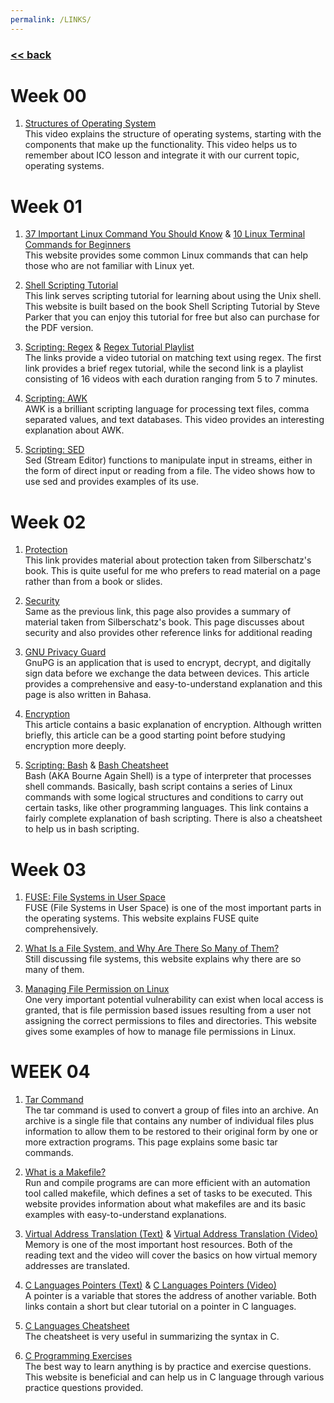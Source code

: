 ```yaml
---
permalink: /LINKS/
---
```


### [<< back](../)

# Week 00
1. [Structures of Operating System](https://www.youtube.com/watch?v=XXPBl20J22w&ab_channel=NesoAcademy) <br>
This video explains the structure of operating systems, starting with the components that make up the functionality. This video helps us to remember about ICO lesson and integrate it with our current topic, operating systems.

# Week 01
1. [37 Important Linux Command You Should Know](https://www.howtogeek.com/412055/37-important-linux-commands-you-should-know/) & [10 Linux Terminal Commands for Beginners](https://www.youtube.com/watch?v=CpTfQ-q6MPU&ab_channel=GaryExplains) <br>
This website provides some common Linux commands that can help those who are not familiar with Linux yet.

2. [Shell Scripting Tutorial](https://www.shellscript.sh/) <br>
This link serves scripting tutorial for learning about using the Unix shell. This website is built based on the book Shell Scripting Tutorial by Steve Parker that you can enjoy this tutorial for free but also can purchase for the PDF version.

3. [Scripting: Regex](https://www.youtube.com/watch?v=sa-TUpSx1JA&ab_channel=CoreySchafer) & [Regex Tutorial Playlist](https://www.youtube.com/playlist?list=PL4cUxeGkcC9g6m_6Sld9Q4jzqdqHd2HiD) <br>
The links provide a video tutorial on matching text using regex. The first link provides a brief regex tutorial, while the second link is a playlist consisting of 16 videos with each duration ranging from 5 to 7 minutes.
   
4. [Scripting: AWK](https://www.youtube.com/watch?v=jJ02kEETw70&ab_channel=GaryExplains) <br>
AWK is a brilliant scripting language for processing text files, comma separated values, and text databases. This video provides an interesting explanation about AWK.
   
5. [Scripting: SED](https://www.youtube.com/watch?v=32waL1Z9XK0&ab_channel=KrisOcchipinti) <br>
Sed (Stream Editor) functions to manipulate input in streams, either in the form of direct input or reading from a file. The video shows how to use sed and provides examples of its use.

# Week 02
1. [Protection](https://www.cs.uic.edu/~jbell/CourseNotes/OperatingSystems/14_Protection.html) <br>
This link provides material about protection taken from Silberschatz's book. This is quite useful for me who prefers to read material on a page rather than from a book or slides.

2. [Security](https://www.cs.uic.edu/~jbell/CourseNotes/OperatingSystems/15_Security.html) <br>
Same as the previous link, this page also provides a summary of material taken from Silberschatz's book. This page discusses about security and also provides other reference links for additional reading

3. [GNU Privacy Guard](https://medium.com/kode-dan-kodean/belajar-memakai-gnu-privacy-guard-gnupg-gpg-3944e19dba91) <br>
GnuPG is an application that is used to encrypt, decrypt, and digitally sign data before we exchange the data between devices. This article provides a comprehensive and easy-to-understand explanation and this page is also written in Bahasa.

4. [Encryption](https://medium.com/searchencrypt/what-is-encryption-how-does-it-work-e8f20e340537) <br>
This article contains a basic explanation of encryption. Although written briefly, this article can be a good starting point before studying encryption more deeply.

5. [Scripting: Bash](https://medium.com/sysf/bash-scripting-everything-you-need-to-know-about-bash-shell-programming-cd08595f2fba) & [Bash Cheatsheet](https://devhints.io/bash) <br>
Bash (AKA Bourne Again Shell) is a type of interpreter that processes shell commands. Basically, bash script contains a series of Linux commands with some logical structures and conditions to carry out certain tasks, like other programming languages. This link contains a fairly complete explanation of bash scripting. There is also a cheatsheet to help us in bash scripting.

# Week 03
1. [FUSE: File Systems in User Space](https://fsgeek.ca/2019/06/18/fuse-file-systems-in-user-space/)<br>
FUSE (File Systems in User Space) is one of the most important parts in the operating systems. This website explains FUSE quite comprehensively.

2. [What Is a File System, and Why Are There So Many of Them?](https://www.howtogeek.com/196051/htg-explains-what-is-a-file-system-and-why-are-there-so-many-of-them/)<br>
Still discussing file systems, this website explains why there are so many of them.

3. [Managing File Permission on Linux](https://www.comentum.com/unix-osx-permissions.html#:~:text=FIle%20type%3A%20%22%20%2D%20%22%20means,the%20owner%20of%20the%20file)<br>
One very important potential vulnerability can exist when local access is granted, that is file permission based issues resulting from a user not assigning the correct permissions to files and directories. This website gives some examples of how to manage file permissions in Linux.

# WEEK 04
1. [Tar Command](http://www.linfo.org/tar.html)<br>
The tar command is used to convert a group of files into an archive. An archive is a single file that contains any number of individual files plus information to allow them to be restored to their original form by one or more extraction programs. This page explains some basic tar commands.

2. [What is a Makefile?](https://opensource.com/article/18/8/what-how-makefile)<br>
Run and compile programs are can more efficient with an automation tool called makefile, which defines a set of tasks to be executed. This website provides information about what makefiles are and its basic examples with easy-to-understand explanations.

3. [Virtual Address Translation (Text)](https://blogs.vmware.com/vsphere/2020/03/how-is-virtual-memory-translated-to-physical-memory.html) & [Virtual Address Translation (Video)](https://www.youtube.com/watch?v=ZjKS1IbiGDA&ab_channel=DavidBlack-Schaffer)<br>
Memory is one of the most important host resources. Both of the reading text and the video will cover the basics on how virtual memory addresses are translated.

4. [C Languages Pointers (Text)](https://www.youtube.com/watch?v=mw1qsMieK5c&ab_channel=GaryExplains) & [C Languages Pointers (Video)](https://beginnersbook.com/2014/01/c-pointers/)<br>
A pointer is a variable that stores the address of another variable. Both links contain a short but clear tutorial on a pointer in C languages.

5. [C Languages Cheatsheet](https://cheatography.com/ashlyn-black/cheat-sheets/c-reference/)<br>
The cheatsheet is very useful in summarizing the syntax in C.

6. [C Programming Exercises](https://www.w3resource.com/c-programming-exercises/)<br>
The best way to learn anything is by practice and exercise questions. This website is beneficial and can help us in C language through various practice questions provided.
